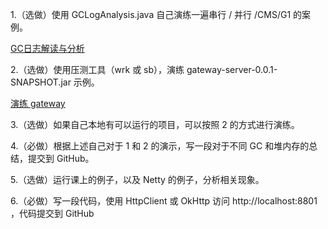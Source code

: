 1.（选做）使用 GCLogAnalysis.java 自己演练一遍串行 / 并行 /CMS/G1 的案例。

[GC日志解读与分析](GC日志解读与分析.md)

2.（选做）使用压测工具（wrk 或 sb），演练 gateway-server-0.0.1-SNAPSHOT.jar 示例。

[演练 gateway](演练%20gateway.md)

3.（选做）如果自己本地有可以运行的项目，可以按照 2 的方式进行演练。

4.（必做）根据上述自己对于 1 和 2 的演示，写一段对于不同 GC 和堆内存的总结，提交到 GitHub。

5.（选做）运行课上的例子，以及 Netty 的例子，分析相关现象。

6.（必做）写一段代码，使用 HttpClient 或 OkHttp 访问  http://localhost:8801 ，代码提交到 GitHub